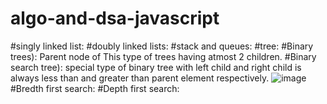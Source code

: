 # algo-and-dsa-javascript

#singly linked list:
#doubly linked lists:
#stack and queues:
#tree:
#Binary trees): Parent node of This type of trees having atmost 2 children.
#Binary search tree):
special type of binary tree with left child and right child is always less than and greater than parent element respectively.
![image](https://user-images.githubusercontent.com/73851254/181683887-133cd47e-3bd4-4128-b5a8-c6b07701efc9.png)
#Bredth first search:
#Depth first search:


